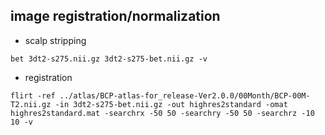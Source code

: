 ## image registration/normalization
- scalp stripping
```
bet 3dt2-s275.nii.gz 3dt2-s275-bet.nii.gz -v
```
- registration
```
flirt -ref ../atlas/BCP-atlas-for_release-Ver2.0.0/00Month/BCP-00M-T2.nii.gz -in 3dt2-s275-bet.nii.gz -out highres2standard -omat highres2standard.mat -searchrx -50 50 -searchry -50 50 -searchrz -10 10 -v
```
